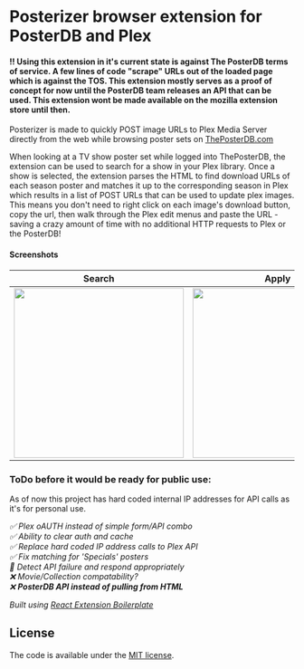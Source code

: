 # Posterizer browser extension for PosterDB and Plex

#### !! Using this extension in it's current state is against The PosterDB terms of service. A few lines of code "scrape" URLs out of the loaded page which is against the TOS. This extension mostly serves as a proof of concept for now until the PosterDB team releases an API that can be used. This extension wont be made available on the mozilla extension store until then.

Posterizer is made to quickly POST image URLs to Plex Media Server directly from the web while browsing poster sets on [ThePosterDB.com](https://theposterdb.com/)

When looking at a TV show poster set while logged into ThePosterDB, the extension can be used to search for a show in your Plex library. Once a show is selected, the extension parses the HTML to find download URLs of each season poster and matches it up to the corresponding season in Plex which results in a list of POST URLs that can be used to update plex images. This means you don't need to right click on each image's download button, copy the url, then walk through the Plex edit menus and paste the URL - saving a crazy amount of time with no additional HTTP requests to Plex or the PosterDB!

#### Screenshots
Search                     |  Apply                    |  Recording               |
:-------------------------:|:-------------------------:|:-------------------------:
<img src="https://raw.githubusercontent.com/cbackas/Posterizer-Extension/master/screenshots/search.png" width="300" /> | <img src="https://raw.githubusercontent.com/cbackas/Posterizer-Extension/master/screenshots/apply.png" width="300" /> | <img src="https://raw.githubusercontent.com/cbackas/Posterizer-Extension/master/screenshots/recording.gif" width="300" />

### ToDo before it would be ready for public use:
As of now this project has hard coded internal IP addresses for API calls as it's for personal use. 
<em>
  
  :white_check_mark: Plex oAUTH instead of simple form/API combo <br/>
  :white_check_mark: Ability to clear auth and cache <br/>
  :white_check_mark: Replace hard coded IP address calls to Plex API<br/>
  :white_check_mark: Fix matching for 'Specials' posters <br/>
  :large_orange_diamond: Detect API failure and respond appropriately <br/>
  :x: Movie/Collection compatability? <br/>
  :x: **PosterDB API instead of pulling from HTML** <br/>

</em>

*Built using [React Extension Boilerplate](https://github.com/kryptokinght/react-extension-boilerplate)*

## License

The code is available under the [MIT license](LICENSE).
